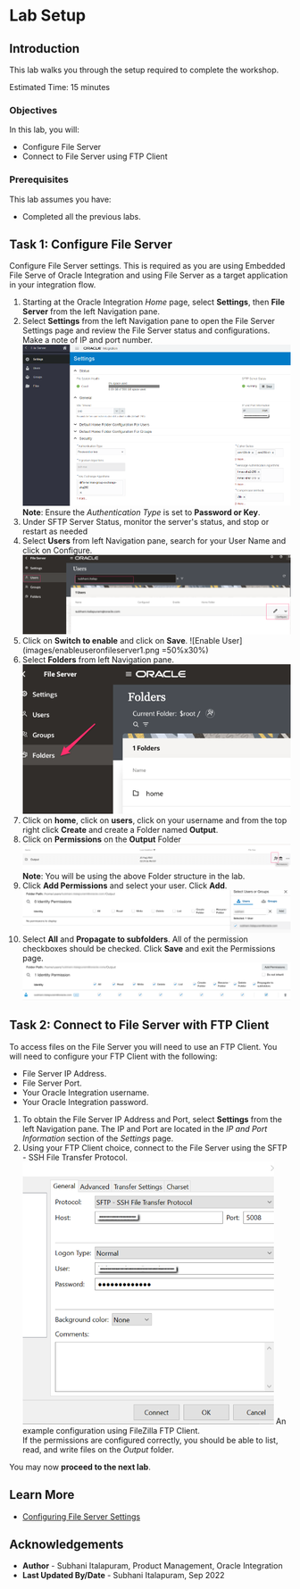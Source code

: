# Lab Setup

## Introduction

This lab walks you through the setup required to complete the workshop.

Estimated Time: 15 minutes

### Objectives
In this lab, you will:
- Configure File Server
- Connect to File Server using FTP Client

### Prerequisites
This lab assumes you have:
- Completed all the previous labs.

## Task 1: Configure File Server

Configure File Server settings. This is required as you are using Embedded File Serve of Oracle Integration and using File Server as a target application in your integration flow.

1. Starting at the Oracle Integration *Home* page, select **Settings**, then **File Server** from the left Navigation pane.
2. Select **Settings** from the left Navigation pane to open the File Server Settings page and review the File Server status and configurations. Make a note of IP and port number.
![File Server Settings page](images/file-server-settings.png)
**Note**: Ensure the *Authentication Type* is set to **Password or Key**.
3. Under SFTP Server Status, monitor the server's status, and stop or restart as needed
4. Select **Users** from left Navigation pane, search for your User Name and click on Configure.
![Navigation to Users](images/enableuseronfileserver.png)
5. Click on **Switch to enable** and click on **Save**.
![Enable User](images/enableuseronfileserver1.png =50%x30%)
6. Select **Folders** from left Navigation pane.
![Navigation to Folders](images/file-server-files1.png)
7. Click on **home**, click on **users**, click on your username and from the top right click **Create** and create a Folder named **Output**.
8. Click on **Permissions** on the **Output** Folder
![Workshop Folder structure](images/fs-permissions.png)
**Note**: You will be using the above Folder structure in the lab.
9. Click **Add Permissions** and select your user. Click **Add**.
![Add user to Folder permissions](images/user-permissions-1.png)
10. Select **All** and **Propagate to subfolders**. All of the permission checkboxes should be checked. Click **Save** and exit the Permissions page.
![Folder permissions](images/user-permissions1-1.png)

## Task 2: Connect to File Server with FTP Client

To access files on the File Server you will need to use an FTP Client. You will need to configure your FTP Client with the following:

* File Server IP Address.
* File Server Port.
* Your Oracle Integration username.
* Your Oracle Integration password.

1. To obtain the File Server IP Address and Port, select **Settings** from the left Navigation pane. The IP and Port are located in the *IP and Port Information* section of the *Settings* page.
2. Using your FTP Client choice, connect to the File Server using the SFTP - SSH File Transfer Protocol.  
![Example FTP Client configuration](images/ftpclient1.png)
An example configuration using FileZilla FTP Client.  
If the permissions are configured correctly, you should be able to list, read, and write files on the *Output* folder.


You may now **proceed to the next lab**.


## Learn More

* [Configuring File Server Settings](https://docs.oracle.com/en/cloud/paas/application-integration/file-server/configure-file-server-settings.html)


## Acknowledgements
* **Author** - Subhani Italapuram, Product Management, Oracle Integration
* **Last Updated By/Date** - Subhani Italapuram, Sep 2022
